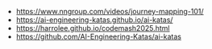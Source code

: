 - https://www.nngroup.com/videos/journey-mapping-101/
- https://ai-engineering-katas.github.io/ai-katas/
- https://harrolee.github.io/codemash2025.html
- https://github.com/AI-Engineering-Katas/ai-katas
